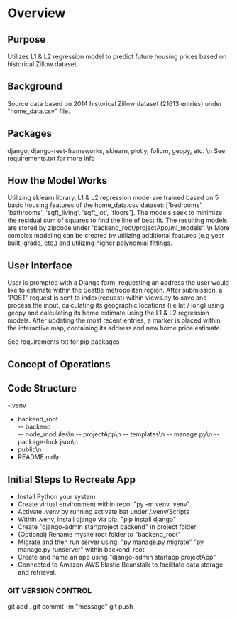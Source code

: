 # Overview
## Purpose
Utilizes L1 & L2 regression model to predict future housing prices based on historical Zillow dataset.
## Background
Source data based on 2014 historical Zillow dataset (21613 entries) under "home_data.csv" file.
## Packages
django, django-rest-frameworks, sklearn, plotly, folium, geopy, etc. \n
See requirements.txt for more info


## How the Model Works
Utilizing sklearn library, L1 & L2 regression model are trained based on 5 basic housing features of the home_data.csv dataset: ['bedrooms', 'bathrooms', 'sqft_living', 'sqft_lot', 'floors']. The models seek to minimize the residual sum of squares to find the line of best fit. The resulting models are stored by zipcode under 'backend_root/projectApp/ml_models'. \n
More complex modeling can be created by utilizing additional features (e.g year built, grade, etc.) and utilizing higher polynomial fittings. 

## User Interface 
User is prompted with a Django form, requesting an address the user would like to estimate within the Seattle metropolitan region. After submission, a 'POST' request is sent to index(request) within views.py to save and process the input, calculating its geographic locations (i.e lat / long) using geopy and calculating its home estimate using the L1 & L2 regression models. After updating the most recent entries, a marker is placed within the interactive map, containing its address and new home price estimate. 

See requirements.txt for pip packages
## Concept of Operations
## Code Structure
-.venv<br>
- backend_root<br>
-- backend<br>
-- node_modules\n
-- projectApp\n
-- templates\n
-- manage.py\n
-- package-lock.json\n
- public\n
- README.md\n

## Initial Steps to Recreate App 
- Install Python your system
- Create virtual environment within repo: "py -m venv .venv"
- Activate .venv by running activate.bat under /.venv/Scripts
- Within .venv, install django via pip: "pip install django"
- Create "django-admin startproject backend" in project folder
- (Optional) Rename mysite root folder to "backend_root"
- Migrate and then run server using: "py manage.py migrate" "py manage.py runserver"
within backend_root
- Create and name an app using "django-admin startapp projectApp"
- Connected to Amazon AWS Elastic Beanstalk to facilitate data storage and retrieval.
### GIT VERSION CONTROL
git add .
git commit -m "message"
git push